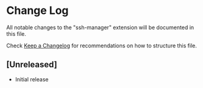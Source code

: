 # Change Log

All notable changes to the "ssh-manager" extension will be documented in this file.

Check [Keep a Changelog](http://keepachangelog.com/) for recommendations on how to structure this file.

## [Unreleased]

- Initial release